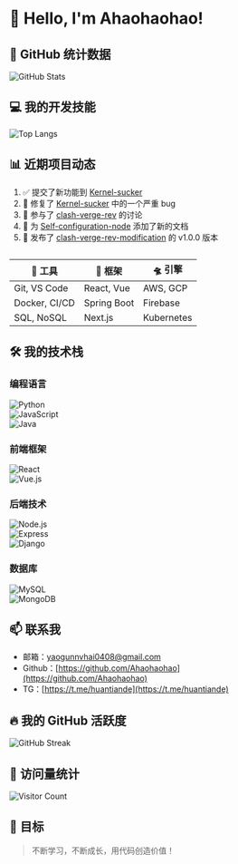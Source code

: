 # 🚀 Hello, I'm Ahaohaohao!  

## 🌟 GitHub 统计数据  
![GitHub Stats](https://github-readme-stats.vercel.app/api?username=Ahaohaohao&show_icons=true&theme=radical&count_private=true)  

## 💻 我的开发技能  
![Top Langs](https://github-readme-stats.vercel.app/api/top-langs/?username=Ahaohaohao&layout=compact&theme=radical)  

## 📊 近期项目动态  
<!--START_SECTION:activity-->  
1. ✅ 提交了新功能到 [Kernel-sucker](https://github.com/Ahaohaohao/Kernel-sucker)  
2. 🐛 修复了 [Kernel-sucker](https://github.com/Ahaohaohao/Kernel-sucker) 中的一个严重 bug  
3. 💬 参与了 [clash-verge-rev](https://github.com/clash-verge-rev/clash-verge-rev) 的讨论  
4. 🌟 为 [Self-configuration-node](https://github.com/Ahaohaohao/Self-configuration-node) 添加了新的文档  
5. 🎉 发布了 [clash-verge-rev-modification](https://github.com/Ahaohaohao/clash-verge-rev-modification) 的 v1.0.0 版本  
<!--END_SECTION:activity-->  

## 
| 🔭 工具 | 🌌 框架 | 🛸 引擎 |
|--------------|------------|------------|
| Git, VS Code | React, Vue | AWS, GCP  |
| Docker, CI/CD | Spring Boot | Firebase |
| SQL, NoSQL  | Next.js    | Kubernetes|

## 🛠️ 我的技术栈  
### 编程语言  
![Python](https://img.shields.io/badge/Python-3776AB?style=for-the-badge&logo=python&logoColor=white)  
![JavaScript](https://img.shields.io/badge/JavaScript-F7DF1E?style=for-the-badge&logo=javascript&logoColor=black)  
![Java](https://img.shields.io/badge/Java-ED8B00?style=for-the-badge&logo=java&logoColor=white)  

### 前端框架  
![React](https://img.shields.io/badge/React-20232A?style=for-the-badge&logo=react&logoColor=61DAFB)  
![Vue.js](https://img.shields.io/badge/Vue.js-35495E?style=for-the-badge&logo=vue.js&logoColor=4FC08D)  

### 后端技术  
![Node.js](https://img.shields.io/badge/Node.js-43853D?style=for-the-badge&logo=node.js&logoColor=white)  
![Express](https://img.shields.io/badge/Express.js-404D59?style=for-the-badge)  
![Django](https://img.shields.io/badge/Django-092E20?style=for-the-badge&logo=django&logoColor=white)  

### 数据库  
![MySQL](https://img.shields.io/badge/MySQL-00000F?style=for-the-badge&logo=mysql&logoColor=white)  
![MongoDB](https://img.shields.io/badge/MongoDB-4EA94B?style=for-the-badge&logo=mongodb&logoColor=white)  

## 📫 联系我  
- 邮箱：[yaogunnvhai0408@gmail.com](mailto:yaogunnvhai0408@gmail.com)  
- Github：[https://github.com/Ahaohaohao](https://github.com/Ahaohaohao)  
- TG：[https://t.me/huantiande](https://t.me/huantiande)  

## 🔥 我的 GitHub 活跃度  
![GitHub Streak](https://github-readme-streak-stats.herokuapp.com/?user=Ahaohaohao&theme=radical)  

## 🌟 访问量统计  
![Visitor Count](https://profile-counter.glitch.me/Ahaohaohao/count.svg)  

## 🎯 目标  
> 不断学习，不断成长，用代码创造价值！  
    